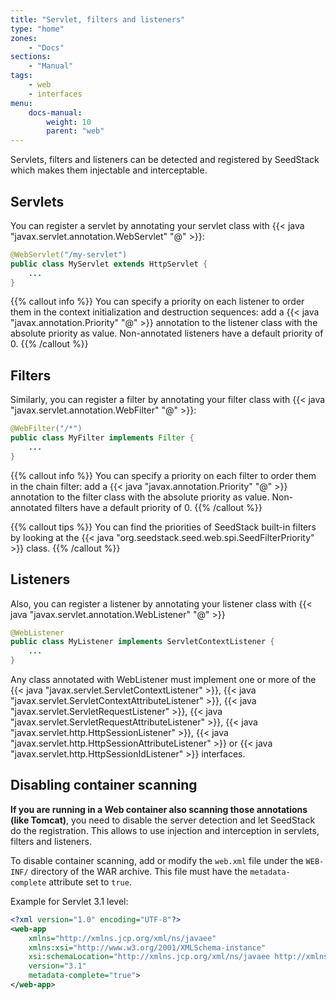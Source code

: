 ```yaml
---
title: "Servlet, filters and listeners"
type: "home"
zones:
    - "Docs"
sections:
    - "Manual"    
tags:
    - web
    - interfaces
menu:
    docs-manual:
        weight: 10
        parent: "web"
---
```


Servlets, filters and listeners can be detected and registered by SeedStack which makes them injectable and interceptable.

## Servlets

You can register a servlet by annotating your servlet class with {{< java "javax.servlet.annotation.WebServlet" "@" >}}:

```java
@WebServlet("/my-servlet")
public class MyServlet extends HttpServlet {
    ...
}
```
    
{{% callout info %}}
You can specify a priority on each listener to order them in the context initialization and destruction sequences: add a  {{< java "javax.annotation.Priority" "@" >}} annotation to the listener class with the absolute priority as value. Non-annotated listeners have a default priority of 0.
{{% /callout %}}    
    
## Filters    
    
Similarly, you can register a filter by annotating your filter class with {{< java "javax.servlet.annotation.WebFilter" "@" >}}:

```java
@WebFilter("/*")
public class MyFilter implements Filter {
    ...
}
```

{{% callout info %}}
You can specify a priority on each filter to order them in the chain filter: add a  {{< java "javax.annotation.Priority" "@" >}} annotation to the filter class with the absolute priority as value. Non-annotated filters have a default priority of 0.
{{% /callout %}}

{{% callout tips %}}
You can find the priorities of SeedStack built-in filters by looking at the {{< java "org.seedstack.seed.web.spi.SeedFilterPriority" >}} class.
{{% /callout %}}

## Listeners

Also, you can register a listener by annotating your listener class with {{< java "javax.servlet.annotation.WebListener" "@" >}}   

```java
@WebListener
public class MyListener implements ServletContextListener {
    ...
}
```
    
Any class annotated with WebListener must implement one or more of the {{< java "javax.servlet.ServletContextListener" >}}, 
{{< java "javax.servlet.ServletContextAttributeListener" >}}, {{< java "javax.servlet.ServletRequestListener" >}}, 
{{< java "javax.servlet.ServletRequestAttributeListener" >}}, {{< java "javax.servlet.http.HttpSessionListener" >}}, 
{{< java "javax.servlet.http.HttpSessionAttributeListener" >}} or {{< java "javax.servlet.http.HttpSessionIdListener" >}} interfaces.

## Disabling container scanning

**If you are running in a Web container also scanning those annotations (like Tomcat)**, you need to disable the server detection and let SeedStack do the registration. This allows to use injection and interception in servlets, filters and listeners.

To disable container scanning, add or modify the `web.xml` file under the `WEB-INF/` directory of the WAR archive. This file must have the `metadata-complete` attribute set to `true`.

Example for Servlet 3.1 level:

```xml
<?xml version="1.0" encoding="UTF-8"?>
<web-app
    xmlns="http://xmlns.jcp.org/xml/ns/javaee"
    xmlns:xsi="http://www.w3.org/2001/XMLSchema-instance"
    xsi:schemaLocation="http://xmlns.jcp.org/xml/ns/javaee http://xmlns.jcp.org/xml/ns/javaee/web-app_3_1.xsd"
    version="3.1"
    metadata-complete="true">
</web-app>    
```

   
